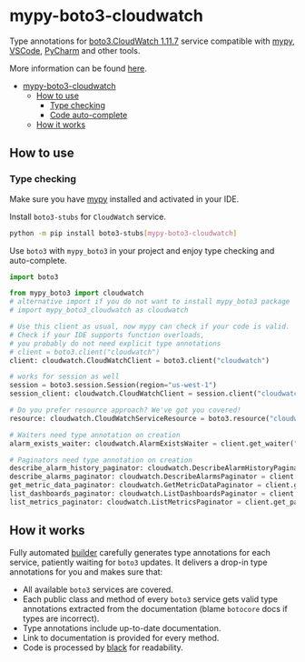 # mypy-boto3-cloudwatch

Type annotations for
[boto3.CloudWatch 1.11.7](https://boto3.amazonaws.com/v1/documentation/api/1.11.7/reference/services/cloudwatch.html#CloudWatch) service
compatible with [mypy](https://github.com/python/mypy), [VSCode](https://code.visualstudio.com/),
[PyCharm](https://www.jetbrains.com/pycharm/) and other tools.

More information can be found [here](https://vemel.github.io/mypy_boto3/).

- [mypy-boto3-cloudwatch](#mypy-boto3-cloudwatch)
  - [How to use](#how-to-use)
    - [Type checking](#type-checking)
    - [Code auto-complete](#code-auto-complete)
  - [How it works](#how-it-works)

## How to use

### Type checking

Make sure you have [mypy](https://github.com/python/mypy) installed and activated in your IDE.

Install `boto3-stubs` for `CloudWatch` service.

```bash
python -m pip install boto3-stubs[mypy-boto3-cloudwatch]
```

Use `boto3` with `mypy_boto3` in your project and enjoy type checking and auto-complete.

```python
import boto3

from mypy_boto3 import cloudwatch
# alternative import if you do not want to install mypy_boto3 package
# import mypy_boto3_cloudwatch as cloudwatch

# Use this client as usual, now mypy can check if your code is valid.
# Check if your IDE supports function overloads,
# you probably do not need explicit type annotations
# client = boto3.client("cloudwatch")
client: cloudwatch.CloudWatchClient = boto3.client("cloudwatch")

# works for session as well
session = boto3.session.Session(region="us-west-1")
session_client: cloudwatch.CloudWatchClient = session.client("cloudwatch")

# Do you prefer resource approach? We've got you covered!
resource: cloudwatch.CloudWatchServiceResource = boto3.resource("cloudwatch")

# Waiters need type annotation on creation
alarm_exists_waiter: cloudwatch.AlarmExistsWaiter = client.get_waiter("alarm_exists")

# Paginators need type annotation on creation
describe_alarm_history_paginator: cloudwatch.DescribeAlarmHistoryPaginator = client.get_paginator("describe_alarm_history")
describe_alarms_paginator: cloudwatch.DescribeAlarmsPaginator = client.get_paginator("describe_alarms")
get_metric_data_paginator: cloudwatch.GetMetricDataPaginator = client.get_paginator("get_metric_data")
list_dashboards_paginator: cloudwatch.ListDashboardsPaginator = client.get_paginator("list_dashboards")
list_metrics_paginator: cloudwatch.ListMetricsPaginator = client.get_paginator("list_metrics")
```

## How it works

Fully automated [builder](https://github.com/vemel/mypy_boto3) carefully generates
type annotations for each service, patiently waiting for `boto3` updates. It delivers
a drop-in type annotations for you and makes sure that:

- All available `boto3` services are covered.
- Each public class and method of every `boto3` service gets valid type annotations
  extracted from the documentation (blame `botocore` docs if types are incorrect).
- Type annotations include up-to-date documentation.
- Link to documentation is provided for every method.
- Code is processed by [black](https://github.com/psf/black) for readability.